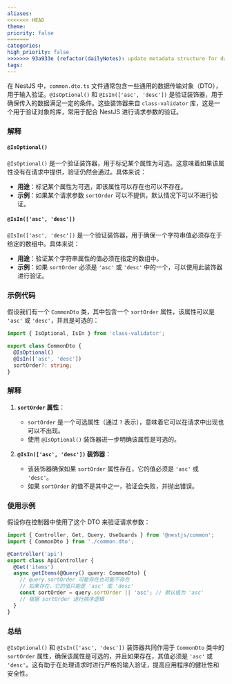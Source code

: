 ```yaml
---
aliases: 
<<<<<<< HEAD
theme: 
priority: false
=======
categories: 
high_priority: false
>>>>>>> 93a933e (refactor(dailyNotes): update metadata structure for daily notes)
tags:
---
```

在 NestJS 中，`common.dto.ts` 文件通常包含一些通用的数据传输对象（DTO），用于输入验证。`@IsOptional()` 和 `@IsIn(['asc', 'desc'])` 是验证装饰器，用于确保传入的数据满足一定的条件。这些装饰器来自 `class-validator` 库，这是一个用于验证对象的库，常用于配合 NestJS 进行请求参数的验证。

### 解释

#### `@IsOptional()`

`@IsOptional()` 是一个验证装饰器，用于标记某个属性为可选。这意味着如果该属性没有在请求中提供，验证仍然会通过。具体来说：

- **用途**：标记某个属性为可选，即该属性可以存在也可以不存在。
- **示例**：如果某个请求参数 `sortOrder` 可以不提供，默认情况下可以不进行验证。

#### `@IsIn(['asc', 'desc'])`

`@IsIn(['asc', 'desc'])` 是一个验证装饰器，用于确保一个字符串值必须存在于给定的数组中。具体来说：

- **用途**：验证某个字符串属性的值必须在指定的数组中。
- **示例**：如果 `sortOrder` 必须是 `'asc'` 或 `'desc'` 中的一个，可以使用此装饰器进行验证。

### 示例代码

假设我们有一个 `CommonDto` 类，其中包含一个 `sortOrder` 属性，该属性可以是 `'asc'` 或 `'desc'`，并且是可选的：

```typescript
import { IsOptional, IsIn } from 'class-validator';

export class CommonDto {
  @IsOptional()
  @IsIn(['asc', 'desc'])
  sortOrder?: string;
}
```

### 解释

1. **`sortOrder` 属性**：
   - `sortOrder` 是一个可选属性（通过 `?` 表示），意味着它可以在请求中出现也可以不出现。
   - 使用 `@IsOptional()` 装饰器进一步明确该属性是可选的。

2. **`@IsIn(['asc', 'desc'])` 装饰器**：
   - 该装饰器确保如果 `sortOrder` 属性存在，它的值必须是 `'asc'` 或 `'desc'`。
   - 如果 `sortOrder` 的值不是其中之一，验证会失败，并抛出错误。

### 使用示例

假设你在控制器中使用了这个 DTO 来验证请求参数：

```typescript
import { Controller, Get, Query, UseGuards } from '@nestjs/common';
import { CommonDto } from './common.dto';

@Controller('api')
export class ApiController {
  @Get('items')
  async getItems(@Query() query: CommonDto) {
    // query.sortOrder 可能存在也可能不存在
    // 如果存在，它的值只能是 'asc' 或 'desc'
    const sortOrder = query.sortOrder || 'asc'; // 默认值为 'asc'
    // 根据 sortOrder 进行排序逻辑
  }
}
```

### 总结

`@IsOptional()` 和 `@IsIn(['asc', 'desc'])` 装饰器共同作用于 `CommonDto` 类中的 `sortOrder` 属性，确保该属性是可选的，并且如果存在，其值必须是 `'asc'` 或 `'desc'`。这有助于在处理请求时进行严格的输入验证，提高应用程序的健壮性和安全性。